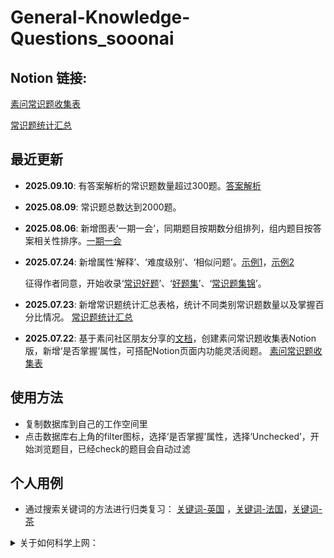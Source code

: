 # General-Knowledge-Questions_sooonai


## Notion 链接:

[素问常识题收集表](https://www.notion.so/239536f12b1780d0906fe6789f619ee6?v=239536f12b17811cbfcb000cffdb29d7&source=copy_link)

[常识题统计汇总](https://www.notion.so/239536f12b178092a942d316697fb815?source=copy_link)

## 最近更新
- **2025.09.10**: 有答案解析的常识题数量超过300题。[答案解析](./pic/解释.png)
- **2025.08.09**: 常识题总数达到2000题。
- **2025.08.06**: 新增图表‘一期一会’，同期题目按期数分组排列，组内题目按答案相关性排序。[一期一会](./pic/一期一会.png)

- **2025.07.24**: 新增属性‘解释’、‘难度级别’、‘相似问题’。[示例1](./pic/增加属性.jpg)，[示例2](./pic/利用‘相关问题’属性关联类似问题.jpg) 
  
     征得作者同意，开始收录‘[常识好题](https://www.zhihu.com/people/li-zong-kun-14-71/posts)’、‘[好题集](https://www.zhihu.com/people/28-31-48-9)’、‘[常识题集锦](https://www.zhihu.com/people/tan-chang-9-77/posts)’。

- **2025.07.23**: 新增常识题统计汇总表格，统计不同类别常识题数量以及掌握百分比情况。
  [常识题统计汇总](./pic/常识题统计汇总.jpg)

- **2025.07.22**: 基于素问社区朋友分享的[文档](https://docs.qq.com/sheet/DR01mcEpwek1IYkFX?tab=BB08J2)，创建素问常识题收集表Notion版，新增‘是否掌握’属性，可搭配Notion页面内功能灵活阅题。
  [素问常识题收集表](./pic/素问常识题收集表.jpg)

## 使用方法

- 复制数据库到自己的工作空间里
- 点击数据库右上角的filter图标，选择‘是否掌握’属性，选择‘Unchecked’，开始浏览题目，已经check的题目会自动过滤


## 个人用例

- 通过搜索关键词的方法进行归类复习： [关键词-英国](./pic/关键词-英国.jpg) ，[关键词-法国](./pic/关键词-法国.jpg)，[关键词-茶](./pic/关键词-茶.jpg)
  

<details>
<summary> 关于如何科学上网：</summary>

- 手机或者电脑等电子设备翻墙上网有两种方式，第一种是直接买VPN应用内的套餐，一键启动可用，第二种是买国外节点的流量套餐再用shadowsocks这类的应用进行连接
    1. 可直连的VPN应用，一键启动：
        - iphone/android/mac/windows用户可以在app store/应用市场下载“快连VPN”，英文名叫LetsVPN。有时候买的套餐一不小心用完了，陷入没有流量需要续VPN，但有VPN才能续流量的两难之地的时候，这个会派上用场，$1.99一周，不需翻墙可购买，买了即可翻墙。
        - iphone用户： Potatso、ComlinkVPN
    2. 买国外节点的套餐：
        - 首先在设备上下载一个vpn的app，iphone/android下载shadowsocks，win/mac/linux下载clash-verge，这些都相当于是用来翻墙的工具（客户端）
        - 外网的流量需要单独买了用，具体的形式就是，在专门提供服务的网站(以下有我自用的节点推荐）买套餐，买了之后会提供一个外网流量的订阅链接（节点），直接把链接复制到shadowsocks/clash-verge里就可以。
            - 购买流量（节点）的网站：
                1. ￥30每月，十个设备，150G流量，我平常工作用这个
                https://bywa-1.art/
                2. 稍微贵一点，非常快且稳定，非常重要的场合用这个
                https://justmysocks3.net/members/clientarea.php?action=services
- 具体细节参考：
    
    https://shadowsockshelp.github.io/Shadowsocks/
    
    https://vpnask.com/how-to-use-shadowsocks/
    
    https://lifebuddies.hk/how-to-use-shadowsocks/



</details>
